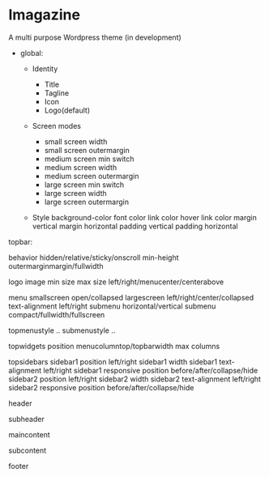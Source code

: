 # Imagazine
A multi purpose Wordpress theme (in development)


* global:

  * Identity
    * Title
    * Tagline
    * Icon
    * Logo(default)
	
  * Screen modes
    * small screen width
    * small screen outermargin 
    * medium screen min switch
    * medium screen width
    * medium screen outermargin 
    * large screen min switch
    * large screen width
    * large screen outermargin
    
  * Style
    background-color
    font color
    link color
    hover link color
    margin vertical
    margin horizontal
    padding vertical
    padding horizontal
	
	
    
topbar:
   
  behavior
    hidden/relative/sticky/onscroll
    min-height
    outermarginmargin/fullwidth
 
  logo
    image
    min size
    max size
    left/right/menucenter/centerabove
    
  menu
    smallscreen open/collapsed
    largescreen left/right/center/collapsed
    text-alignment left/right
    submenu horizontal/vertical
    submenu compact/fullwidth/fullscreen
    
  topmenustyle
    ..
  submenustyle
    ..
  
  topwidgets
    position menucolumntop/topbarwidth
    max columns
  
  topsidebars
    sidebar1 position left/right
    sidebar1 width
    sidebar1 text-alignment left/right
    sidebar1 responsive position 		before/after/collapse/hide
    sidebar2 position left/right
    sidebar2 width
    sidebar2 text-alignment left/right
    sidebar2 responsive position before/after/collapse/hide


header

subheader

maincontent

subcontent

footer
